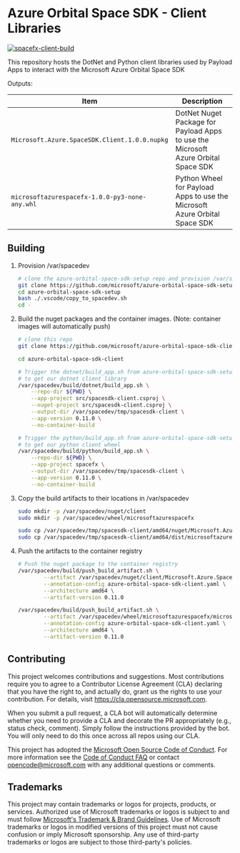 # Azure Orbital Space SDK - Client Libraries

[![spacefx-client-build](https://github.com/microsoft/azure-orbital-space-sdk-client/actions/workflows/spacefx-client-build.yaml/badge.svg)](https://github.com/microsoft/azure-orbital-space-sdk-client/actions/workflows/spacefx-client-build.yaml)

This repository hosts the DotNet and Python client libraries used by Payload Apps to interact with the Microsoft Azure Orbital Space SDK

Outputs:

| Item                                           | Description                                                                        |
| ---------------------------------------------- | ---------------------------------------------------------------------------------- |
| `Microsoft.Azure.SpaceSDK.Client.1.0.0.nupkg`  | DotNet Nuget Package for Payload Apps to use the Microsoft Azure Orbital Space SDK |
| `microsoftazurespacefx-1.0.0-py3-none-any.whl` | Python Wheel for Payload Apps to use the Microsoft Azure Orbital Space SDK         |

## Building

1. Provision /var/spacedev

    ```bash
    # clone the azure-orbital-space-sdk-setup repo and provision /var/spacedev
    git clone https://github.com/microsoft/azure-orbital-space-sdk-setup
    cd azure-orbital-space-sdk-setup
    bash ./.vscode/copy_to_spacedev.sh
    cd -
    ```

1. Build the nuget packages and the container images.  (Note: container images will automatically push)

    ```bash
    # clone this repo
    git clone https://github.com/microsoft/azure-orbital-space-sdk-client

    cd azure-orbital-space-sdk-client

    # Trigger the dotnet/build_app.sh from azure-orbital-space-sdk-setup
    # to get our dotnet client library
    /var/spacedev/build/dotnet/build_app.sh \
        --repo-dir ${PWD} \
        --app-project src/spacesdk-client.csproj \
        --nuget-project src/spacesdk-client.csproj \
        --output-dir /var/spacedev/tmp/spacesdk-client \
        --app-version 0.11.0 \
        --no-container-build

    # Trigger the python/build_app.sh from azure-orbital-space-sdk-setup
    # to get our python client wheel
    /var/spacedev/build/python/build_app.sh \
        --repo-dir ${PWD} \
        --app-project spacefx \
        --output-dir /var/spacedev/tmp/spacesdk-client \
        --app-version 0.11.0 \
        --no-container-build
    ```

1. Copy the build artifacts to their locations in /var/spacedev

    ```bash
    sudo mkdir -p /var/spacedev/nuget/client
    sudo mkdir -p /var/spacedev/wheel/microsoftazurespacefx

    sudo cp /var/spacedev/tmp/spacesdk-client/amd64/nuget/Microsoft.Azure.SpaceSDK.Client.0.11.0.nupkg /var/spacedev/nuget/client/
    sudo cp /var/spacedev/tmp/spacesdk-client/amd64/dist/microsoftazurespacefx-0.11.0-py3-none-any.whl /var/spacedev/wheel/microsoftazurespacefx/
    ```

1. Push the artifacts to the container registry

    ```bash
    # Push the nuget package to the container registry
    /var/spacedev/build/push_build_artifact.sh \
            --artifact /var/spacedev/nuget/client/Microsoft.Azure.SpaceSDK.Client.0.11.0.nupkg \
            --annotation-config azure-orbital-space-sdk-client.yaml \
            --architecture amd64 \
            --artifact-version 0.11.0

    /var/spacedev/build/push_build_artifact.sh \
            --artifact /var/spacedev/wheel/microsoftazurespacefx/microsoftazurespacefx-0.11.0-py3-none-any.whl \
            --annotation-config azure-orbital-space-sdk-client.yaml \
            --architecture amd64 \
            --artifact-version 0.11.0
    ```

## Contributing

This project welcomes contributions and suggestions.  Most contributions require you to agree to a
Contributor License Agreement (CLA) declaring that you have the right to, and actually do, grant us
the rights to use your contribution. For details, visit <https://cla.opensource.microsoft.com>.

When you submit a pull request, a CLA bot will automatically determine whether you need to provide
a CLA and decorate the PR appropriately (e.g., status check, comment). Simply follow the instructions
provided by the bot. You will only need to do this once across all repos using our CLA.

This project has adopted the [Microsoft Open Source Code of Conduct](https://opensource.microsoft.com/codeofconduct/).
For more information see the [Code of Conduct FAQ](https://opensource.microsoft.com/codeofconduct/faq/) or
contact [opencode@microsoft.com](mailto:opencode@microsoft.com) with any additional questions or comments.

## Trademarks

This project may contain trademarks or logos for projects, products, or services. Authorized use of Microsoft
trademarks or logos is subject to and must follow
[Microsoft's Trademark & Brand Guidelines](https://www.microsoft.com/en-us/legal/intellectualproperty/trademarks/usage/general).
Use of Microsoft trademarks or logos in modified versions of this project must not cause confusion or imply Microsoft sponsorship.
Any use of third-party trademarks or logos are subject to those third-party's policies.
